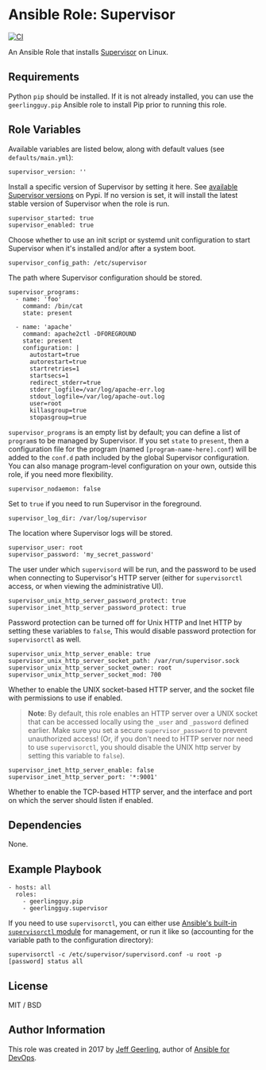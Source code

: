 # Ansible Role: Supervisor

[![CI](https://github.com/geerlingguy/ansible-role-supervisor/workflows/CI/badge.svg?event=push)](https://github.com/geerlingguy/ansible-role-supervisor/actions?query=workflow%3ACI)

An Ansible Role that installs [Supervisor](http://supervisord.org/) on Linux.

## Requirements

Python `pip` should be installed. If it is not already installed, you can use the `geerlingguy.pip` Ansible role to install Pip prior to running this role.

## Role Variables

Available variables are listed below, along with default values (see `defaults/main.yml`):

    supervisor_version: ''

Install a specific version of Supervisor by setting it here. See [available Supervisor versions](https://pypi.python.org/pypi/supervisor) on Pypi. If no version is set, it will install the latest stable version of Supervisor when the role is run.

    supervisor_started: true
    supervisor_enabled: true

Choose whether to use an init script or systemd unit configuration to start Supervisor when it's installed and/or after a system boot.

    supervisor_config_path: /etc/supervisor

The path where Supervisor configuration should be stored.

    supervisor_programs:
      - name: 'foo'
        command: /bin/cat
        state: present

      - name: 'apache'
        command: apache2ctl -DFOREGROUND
        state: present
        configuration: |
          autostart=true
          autorestart=true
          startretries=1
          startsecs=1
          redirect_stderr=true
          stderr_logfile=/var/log/apache-err.log
          stdout_logfile=/var/log/apache-out.log
          user=root
          killasgroup=true
          stopasgroup=true

`supervisor_programs` is an empty list by default; you can define a list of `program`s to be managed by Supervisor. If you set `state` to `present`, then a configuration file for the program (named `[program-name-here].conf`) will be added to the `conf.d` path included by the global Supervisor configuration. You can also manage program-level configuration on your own, outside this role, if you need more flexibility.

    supervisor_nodaemon: false

Set to `true` if you need to run Supervisor in the foreground.

    supervisor_log_dir: /var/log/supervisor

The location where Supervisor logs will be stored.

    supervisor_user: root
    supervisor_password: 'my_secret_password'

The user under which `supervisord` will be run, and the password to be used when connecting to Supervisor's HTTP server (either for `supervisorctl` access, or when viewing the administrative UI).

    supervisor_unix_http_server_password_protect: true
    supervisor_inet_http_server_password_protect: true

Password protection can be turned off for Unix HTTP and Inet HTTP by setting these variables to `false`, This would disable password protection for `supervisorctl` as well.

    supervisor_unix_http_server_enable: true
    supervisor_unix_http_server_socket_path: /var/run/supervisor.sock
    supervisor_unix_http_server_socket_owner: root
    supervisor_unix_http_server_socket_mod: 700

Whether to enable the UNIX socket-based HTTP server, and the socket file with permissions to use if enabled.

> **Note**: By default, this role enables an HTTP server over a UNIX socket that can be accessed locally using the `_user` and `_password` defined earlier. Make sure you set a secure `supervisor_password` to prevent unauthorized access! (Or, if you don't need to HTTP server nor need to use `supervisorctl`, you should disable the UNIX http server by setting this variable to `false`).

    supervisor_inet_http_server_enable: false
    supervisor_inet_http_server_port: '*:9001'

Whether to enable the TCP-based HTTP server, and the interface and port on which the server should listen if enabled.

## Dependencies

None.

## Example Playbook

    - hosts: all
      roles:
        - geerlingguy.pip
        - geerlingguy.supervisor

If you need to use `supervisorctl`, you can either use [Ansible's built-in `supervisorctl` module](http://docs.ansible.com/ansible/supervisorctl_module.html) for management, or run it like so (accounting for the variable path to the configuration directory):

    supervisorctl -c /etc/supervisor/supervisord.conf -u root -p [password] status all

## License

MIT / BSD

## Author Information

This role was created in 2017 by [Jeff Geerling](https://www.jeffgeerling.com/), author of [Ansible for DevOps](https://www.ansiblefordevops.com/).
